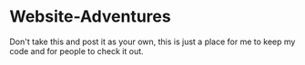 # Website-Adventures
Don't take this and post it as your own, this is just a place for me to keep my code and for people to check it out.
